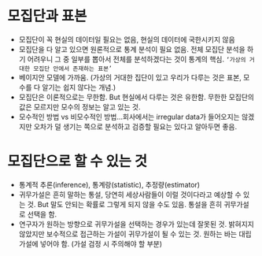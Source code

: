 # 모집단과 표본
- 모집단이 꼭 현실의 데이터일 필요는 없음, 현실의 데이터에 국한시키지 않음
- 모집단을 다 알고 있으면 원론적으로 통계 분석이 필요 없음. 전체 모집단 분석을 하기 어려우니 그 중 일부를 뽑아서 전체를 분석하겠다는 것이 통계의 핵심.
   `‘가상의 거대한 모집단 안에서 존재하는 표본’`
- 베이지안 모델에 가까움. (가상의 거대한 집단이 있고 우리가 다루는 것은 표본, 모수를 다 알기는 쉽지 않다는 개념.)
- 모집단은 이론적으로는 무한함. But 현실에서 다루는 것은 유한함. 무한한 모집단의 값은 모르지만 모수의 정보는 알고 있는 것.
- 모수적인 방법 vs 비모수적인 방법…회사에서는 irregular data가 들어오지는 않겠지만 오차가 덜 생기는 쪽으로 분석하고 검증할 필요는 있다고 알아두면 좋음.


# 모집단으로 할 수 있는 것
- 통계적 추론(inference), 통계랑(statistic), 추정량(estimator)
- 귀무가설은 흔히 말하는 통설, 당연히 세상사람들이 이럴 것이다라고 예상할 수 있는 것. But 말도 안되는 확률로 그렇게 되지 않을 수도 있음. 통설을 흔히 귀무가설로 선택을 함.
- 연구자가 원하는 방향으로 귀무가설을 선택하는 경우가 있는데 잘못된 것. 밝혀지지 않았지만 보수적으로 접근하는 가설이 귀무가설이 될 수 있는 것. 원하는 바는 대립가설에 넣어야 함. (가설 검정 시 주의해야 할 부분)


